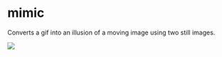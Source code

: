 # mimic
Converts a gif into an illusion of a moving image using two still images.

![](example.gif)
